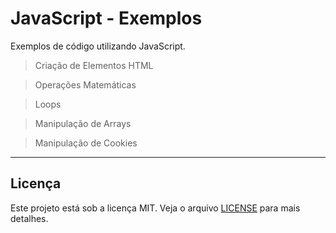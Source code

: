 # JavaScript - Exemplos

Exemplos de código utilizando JavaScript.

> Criação de Elementos HTML

> Operações Matemáticas

> Loops

> Manipulação de Arrays

> Manipulação de Cookies

----------------------------------------------------------------------------------

## Licença

Este projeto está sob a licença MIT. Veja o arquivo [LICENSE](/LICENSE) para mais detalhes.
